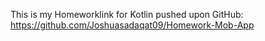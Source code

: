 This is my Homeworklink for Kotlin pushed upon GitHub:
https://github.com/Joshuasadaqat09/Homework-Mob-App